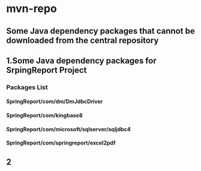 # mvn-repo

## Some Java dependency packages that cannot be downloaded from the central repository

## 1.Some Java dependency packages for SrpingReport Project

### Packages List

#### SpringReport/com/dm/DmJdbcDriver

#### SpringReport/com/kingbase8

#### SpringReport/com/microsoft/sqlserver/sqljdbc4

#### SpringReport/com/springreport/excel2pdf

## 2
